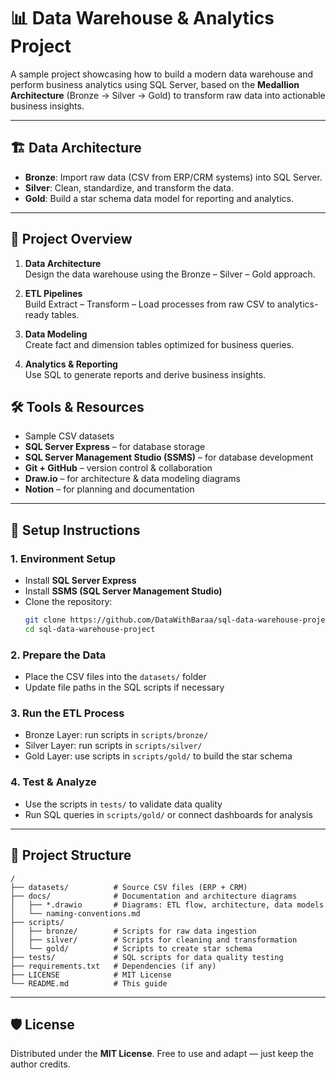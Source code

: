 # 📊 Data Warehouse & Analytics Project

A sample project showcasing how to build a modern data warehouse and perform business analytics using SQL Server, based on the **Medallion Architecture** (Bronze → Silver → Gold) to transform raw data into actionable business insights.

---

## 🏗️ Data Architecture

- **Bronze**: Import raw data (CSV from ERP/CRM systems) into SQL Server.
- **Silver**: Clean, standardize, and transform the data.
- **Gold**: Build a star schema data model for reporting and analytics.

---

## 📖 Project Overview

1. **Data Architecture**  
   Design the data warehouse using the Bronze – Silver – Gold approach.

2. **ETL Pipelines**  
   Build Extract – Transform – Load processes from raw CSV to analytics-ready tables.

3. **Data Modeling**  
   Create fact and dimension tables optimized for business queries.

4. **Analytics & Reporting**  
   Use SQL to generate reports and derive business insights.

## 🛠️ Tools & Resources

- Sample CSV datasets
- **SQL Server Express** – for database storage  
- **SQL Server Management Studio (SSMS)** – for database development  
- **Git + GitHub** – version control & collaboration  
- **Draw.io** – for architecture & data modeling diagrams  
- **Notion** – for planning and documentation

---

## 🚀 Setup Instructions

### 1. Environment Setup

- Install **SQL Server Express**  
- Install **SSMS (SQL Server Management Studio)**  
- Clone the repository:  
  ```bash
  git clone https://github.com/DataWithBaraa/sql-data-warehouse-project.git
  cd sql-data-warehouse-project
  ```

### 2. Prepare the Data

- Place the CSV files into the `datasets/` folder  
- Update file paths in the SQL scripts if necessary

### 3. Run the ETL Process

- Bronze Layer: run scripts in `scripts/bronze/`  
- Silver Layer: run scripts in `scripts/silver/`  
- Gold Layer: use scripts in `scripts/gold/` to build the star schema

### 4. Test & Analyze

- Use the scripts in `tests/` to validate data quality  
- Run SQL queries in `scripts/gold/` or connect dashboards for analysis

---

## 📂 Project Structure

```
/
├── datasets/          # Source CSV files (ERP + CRM)
├── docs/              # Documentation and architecture diagrams
│   ├── *.drawio       # Diagrams: ETL flow, architecture, data models
│   └── naming-conventions.md
├── scripts/
│   ├── bronze/        # Scripts for raw data ingestion
│   ├── silver/        # Scripts for cleaning and transformation
│   └── gold/          # Scripts to create star schema
├── tests/             # SQL scripts for data quality testing
├── requirements.txt   # Dependencies (if any)
├── LICENSE            # MIT License
└── README.md          # This guide
```


---

## 🛡️ License

Distributed under the **MIT License**. Free to use and adapt — just keep the author credits.
